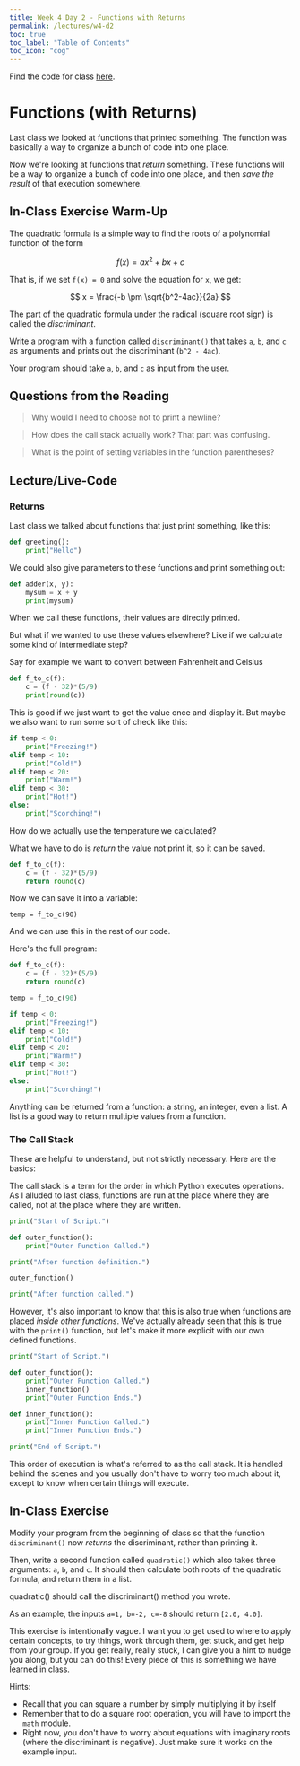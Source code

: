```yaml
---
title: Week 4 Day 2 - Functions with Returns
permalink: /lectures/w4-d2
toc: true
toc_label: "Table of Contents"
toc_icon: "cog"
---
```


Find the code for class [here](https://github.com/alackles/CMSC-140-WT-23/tree/main/_pages/lectures/code).

# Functions (with Returns)

Last class we looked at functions that printed something. The function was basically a way to organize a bunch of code into one place. 

Now we're looking at functions that _return_ something. These functions will be a way to organize a bunch of code into one place, and then _save the result_ of that execution somewhere. 

## In-Class Exercise Warm-Up

The quadratic formula is a simple way to find the roots of a polynomial function of the form

$$f(x) = ax^2 + bx + c$$

That is, if we set `f(x) = 0` and solve the equation for `x`, we get:

$$ x = \frac{-b \pm \sqrt{b^2-4ac}}{2a} $$

The part of the quadratic formula under the radical (square root sign) is called the _discriminant_. 

Write a program with a function called `discriminant()` that takes `a`, `b`, and `c` as arguments and prints out the discriminant (`b^2 - 4ac`). 

Your program should take `a`, `b`, and `c` as input from the user. 


## Questions from the Reading

> Why would I need to choose not to print a newline? 

> How does the call stack actually work? That part was confusing. 

> What is the point of setting variables in the function parentheses? 

## Lecture/Live-Code

### Returns

Last class we talked about functions that just print something, like this:

```python
def greeting():
    print("Hello")
```

We could also give parameters to these functions and print something out:

```python
def adder(x, y):
    mysum = x + y
    print(mysum)
```

When we call these functions, their values are directly printed.

But what if we wanted to use these values elsewhere? Like if we calculate some kind of intermediate step?

Say for example we want to convert between Fahrenheit and Celsius

```python
def f_to_c(f):
    c = (f - 32)*(5/9)
    print(round(c))
```

This is good if we just want to get the value once and display it. But maybe we also want to run some sort of check like this:

```python
if temp < 0:
    print("Freezing!")
elif temp < 10: 
    print("Cold!")
elif temp < 20:
    print("Warm!")
elif temp < 30:
    print("Hot!")
else:
    print("Scorching!")
```

How do we actually use the temperature we calculated? 

What we have to do is _return_ the value not print it, so it can be saved. 

```python
def f_to_c(f):
    c = (f - 32)*(5/9)
    return round(c)
```

Now we can save it into a variable:

```
temp = f_to_c(90)
```

And we can use this in the rest of our code. 

Here's the full program:

```python
def f_to_c(f):
    c = (f - 32)*(5/9)
    return round(c)

temp = f_to_c(90)

if temp < 0:
    print("Freezing!")
elif temp < 10: 
    print("Cold!")
elif temp < 20:
    print("Warm!")
elif temp < 30:
    print("Hot!")
else:
    print("Scorching!")
```

Anything can be returned from a function: a string, an integer, even a list. A list is a good way to return multiple values from a function. 

### The Call Stack 

These are helpful to understand, but not strictly necessary. Here are the basics:

The call stack is a term for the order in which Python executes operations. As I alluded to last class, functions are run at the place where they are called, not at the place where they are written. 

```py
print("Start of Script.")

def outer_function():
    print("Outer Function Called.")

print("After function definition.")

outer_function()

print("After function called.")
```

However, it's also important to know that this is also true when functions are placed _inside other functions_. We've actually already seen that this is true with the `print()` function, but let's make it more explicit with our own defined functions.

```py
print("Start of Script.")

def outer_function():
    print("Outer Function Called.")
    inner_function()
    print("Outer Function Ends.")

def inner_function():
    print("Inner Function Called.")
    print("Inner Function Ends.")

print("End of Script.")
```

This order of execution is what's referred to as the call stack. It is handled behind the scenes and you usually don't have to worry too much about it, except to know when certain things will execute. 

## In-Class Exercise

Modify your program from the beginning of class so that the function `discriminant()` now _returns_ the discriminant, rather than printing it. 

Then, write a second function called `quadratic()` which also takes three arguments: `a`, `b`, and `c`. It should then calculate both roots of the quadratic formula, and return them in a list. 

quadratic() should call the discriminant() method you wrote.

As an example, the inputs `a=1, b=-2, c=-8` should return `[2.0, 4.0]`. 

This exercise is intentionally vague. I want you to get used to where to apply certain concepts, to try things, work through them, get stuck, and get help from your group. If you get really, really stuck, I can give you a hint to nudge you along, but you can do this! Every piece of this is something we have learned in class. 

Hints: 

- Recall that you can square a number by simply multiplying it by itself
- Remember that to do a square root operation, you will have to import the `math` module. 
- Right now, you don't have to worry about equations with imaginary roots (where the discriminant is negative). Just make sure it works on the example input.

